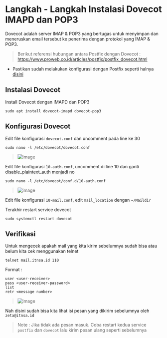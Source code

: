 # Langkah - Langkah Instalasi Dovecot IMAPD dan POP3
Dovecot adalah server IMAP & POP3 yang bertugas untuk menyimpan dan meneruskan email tersebut ke penerima dengan protokol yang IMAP & POP3.

> Berikut referensi hubungan antara Postfix dengan Dovecot : https://www.proweb.co.id/articles/postfix/postfix_dovecot.html

- Pastikan sudah melakukan konfigurasi dengan Postfix seperti halnya [disini](https://github.com/diotriandika/lnearher-public-repository/blob/7637ee47f57053b9c7ed268924883955839f3f41/ASJ-Linux/Mail-Server/Postfix-SMTP-Server.md)
## Instalasi Dovecot
Install Dovecot dengan IMAPD dan POP3
```
sudo apt install dovecot-imapd dovecot-pop3
```
## Konfigurasi Dovecot
Edit file konfigurasi `dovecot.conf` dan uncomment pada line ke 30
```
sudo nano -l /etc/dovecot/dovecot.conf
```
> ![image](https://github.com/diotriandika/lnearher-public-repository/assets/109568349/a427cd46-e047-45de-b661-a61ec36d0df1)

Edit file konfigurasi `10-auth.conf`, uncomment di line 10 dan ganti disable_plaintext_auth menjadi no
```
sudo nano -l /etc/dovecot/conf.d/10-auth.conf
```
> ![image](https://github.com/diotriandika/lnearher-public-repository/assets/109568349/8f48250e-5697-414b-a370-0c8ae6dc5341)

Edit file konfigurasi `10-mail.conf`, edit `mail_location` dengan `~/Maildir`
> 
Terakhir restart service dovecot
```
sudo systemctl restart dovecot
```
## Verifikasi
Untuk mengecek apakah mail yang kita kirim sebelumnya sudah bisa atau belum kita cek menggunakan telnet
```
telnet mail.itnsa.id 110
```
Format :
```
user <user-receiver>
pass <user-receiver-password>
list
retr <message number>
```
> ![image](https://github.com/diotriandika/lnearher-public-repository/assets/109568349/f1b97809-8656-458b-a9ef-cba1ae43b7e6)

Nah disini sudah bisa kita lihat isi pesan yang dikirim sebelumnya oleh `zeta@itnsa.id`
> Note : Jika tidak ada pesan masuk. Coba restart kedua service `postfix` dan `dovecot` lalu kirim pesan ulang seperti sebelumnya
